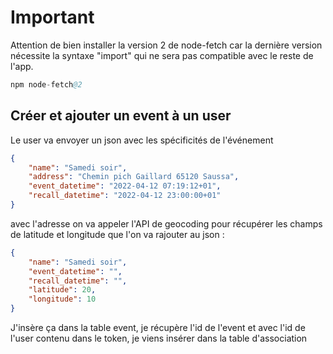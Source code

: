 # Important

Attention de bien installer la version 2 de node-fetch car la dernière version nécessite la syntaxe "import" qui ne sera pas compatible avec le reste de l'app.

```s
npm node-fetch@2
```

## Créer et ajouter un event à un user

Le user va envoyer un json avec les spécificités de l'événement

```json
{
    "name": "Samedi soir",
    "address": "Chemin pich Gaillard 65120 Saussa",
    "event_datetime": "2022-04-12 07:19:12+01",
    "recall_datetime": "2022-04-12 23:00:00+01"
}
```

avec l'adresse on va appeler l'API de geocoding pour récupérer les champs de latitude et longitude
que l'on va rajouter au json :

```json
{
    "name": "Samedi soir",
    "event_datetime": "",
    "recall_datetime": "",
    "latitude": 20,
    "longitude": 10
}
```

J'insère ça dans la table event, je récupère l'id de l'event et avec l'id de l'user contenu dans le token, je viens insérer
dans la table d'association